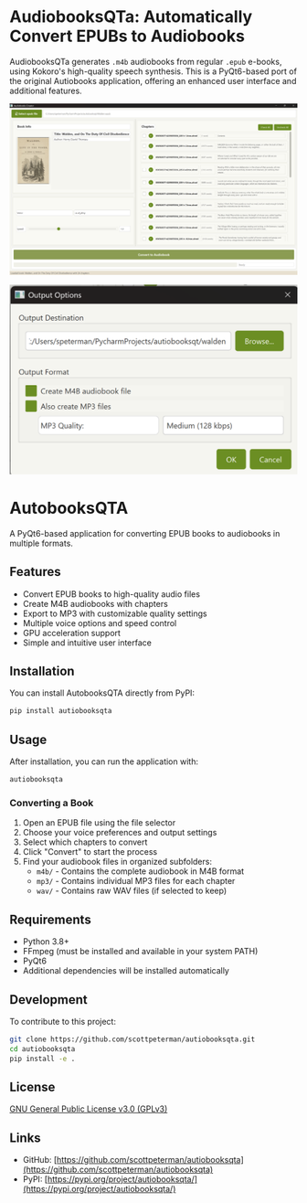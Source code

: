 # AudiobooksQTa: Automatically Convert EPUBs to Audiobooks

AudiobooksQTa generates `.m4b` audiobooks from regular `.epub` e-books, using Kokoro's high-quality speech synthesis. This is a PyQt6-based port of the original Autiobooks application, offering an enhanced user interface and additional features.

![AudiobooksQT Interface](https://raw.githubusercontent.com/scottpeterman/autiobooksqta/refs/heads/main/screenshots/app.png)

![AudiobooksQT Interface](https://raw.githubusercontent.com/scottpeterman/autiobooksqta/refs/heads/main/screenshots/options.png)

# AutobooksQTA

A PyQt6-based application for converting EPUB books to audiobooks in multiple formats.

## Features

- Convert EPUB books to high-quality audio files
- Create M4B audiobooks with chapters
- Export to MP3 with customizable quality settings
- Multiple voice options and speed control
- GPU acceleration support
- Simple and intuitive user interface

## Installation

You can install AutobooksQTA directly from PyPI:

```bash
pip install autiobooksqta
```

## Usage

After installation, you can run the application with:

```bash
autiobooksqta
```

### Converting a Book

1. Open an EPUB file using the file selector
2. Choose your voice preferences and output settings
3. Select which chapters to convert
4. Click "Convert" to start the process
5. Find your audiobook files in organized subfolders:
   - `m4b/` - Contains the complete audiobook in M4B format
   - `mp3/` - Contains individual MP3 files for each chapter
   - `wav/` - Contains raw WAV files (if selected to keep)

## Requirements

- Python 3.8+
- FFmpeg (must be installed and available in your system PATH)
- PyQt6
- Additional dependencies will be installed automatically

## Development

To contribute to this project:

```bash
git clone https://github.com/scottpeterman/autiobooksqta.git
cd autiobooksqta
pip install -e .
```

## License

[GNU General Public License v3.0 (GPLv3)](LICENSE)

## Links

- GitHub: [https://github.com/scottpeterman/autiobooksqta](https://github.com/scottpeterman/autiobooksqta)
- PyPI: [https://pypi.org/project/autiobooksqta/](https://pypi.org/project/autiobooksqta/)